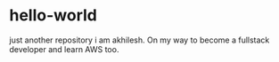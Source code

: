 # hello-world
just another repository
i am akhilesh.
On my way to become a fullstack developer and learn AWS too.
